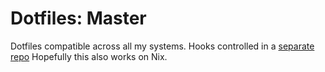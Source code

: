# Dotfiles: Master
Dotfiles compatible across all my systems.
Hooks controlled in a [separate repo](https://www.github.com/jam1015/dots_hooks)
Hopefully this also works on Nix.

